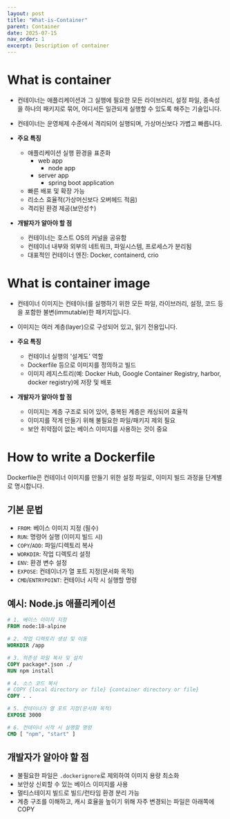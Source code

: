 ```yaml
---
layout: post
title: "What-is-Container"
parent: Container
date: 2025-07-15
nav_order: 1
excerpt: Description of container
---
```


# What is container

- 컨테이너는 애플리케이션과 그 실행에 필요한 모든 라이브러리, 설정 파일, 종속성을 하나의 패키지로 묶어, 어디서든 일관되게 실행할 수 있도록 해주는 기술입니다.
- 컨테이너는 운영체제 수준에서 격리되어 실행되며, 가상머신보다 가볍고 빠릅니다.

- **주요 특징**

  - 애플리케이션 실행 환경을 표준화
    - web app
      - node app
    - server app
      - spring boot application
  - 빠른 배포 및 확장 가능
  - 리소스 효율적(가상머신보다 오버헤드 적음)
  - 격리된 환경 제공(보안성↑)

- **개발자가 알아야 할 점**
  - 컨테이너는 호스트 OS의 커널을 공유함
  - 컨테이너 내부와 외부의 네트워크, 파일시스템, 프로세스가 분리됨
  - 대표적인 컨테이너 엔진: Docker, containerd, crio

# What is container image

- 컨테이너 이미지는 컨테이너를 실행하기 위한 모든 파일, 라이브러리, 설정, 코드 등을 포함한 불변(immutable)한 패키지입니다.
- 이미지는 여러 계층(layer)으로 구성되어 있고, 읽기 전용입니다.

- **주요 특징**

  - 컨테이너 실행의 '설계도' 역할
  - Dockerfile 등으로 이미지를 정의하고 빌드
  - 이미지 레지스트리(예: Docker Hub, Google Container Registry, harbor, docker registry)에 저장 및 배포

- **개발자가 알아야 할 점**
  - 이미지는 계층 구조로 되어 있어, 중복된 계층은 캐싱되어 효율적
  - 이미지를 작게 만들기 위해 불필요한 파일/패키지 제외 필요
  - 보안 취약점이 없는 베이스 이미지를 사용하는 것이 중요

# How to write a Dockerfile

Dockerfile은 컨테이너 이미지를 만들기 위한 설정 파일로, 이미지 빌드 과정을 단계별로 명시합니다.

## 기본 문법

- `FROM`: 베이스 이미지 지정 (필수)
- `RUN`: 명령어 실행 (이미지 빌드 시)
- `COPY`/`ADD`: 파일/디렉토리 복사
- `WORKDIR`: 작업 디렉토리 설정
- `ENV`: 환경 변수 설정
- `EXPOSE`: 컨테이너가 열 포트 지정(문서화 목적)
- `CMD`/`ENTRYPOINT`: 컨테이너 시작 시 실행할 명령

## 예시: Node.js 애플리케이션

```dockerfile
# 1. 베이스 이미지 지정
FROM node:18-alpine

# 2. 작업 디렉토리 생성 및 이동
WORKDIR /app

# 3. 의존성 파일 복사 및 설치
COPY package*.json ./
RUN npm install

# 4. 소스 코드 복사
# COPY {local directory or file} {container directory or file}
COPY . .

# 5. 컨테이너가 열 포트 지정(문서화 목적)
EXPOSE 3000

# 6. 컨테이너 시작 시 실행할 명령
CMD [ "npm", "start" ]
```

## 개발자가 알아야 할 점

- 불필요한 파일은 `.dockerignore`로 제외하여 이미지 용량 최소화
- 보안상 신뢰할 수 있는 베이스 이미지를 사용
- 멀티스테이지 빌드로 빌드/런타임 환경 분리 가능
- 계층 구조를 이해하고, 캐시 효율을 높이기 위해 자주 변경되는 파일은 아래쪽에 COPY
